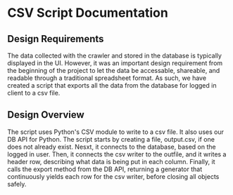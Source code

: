 # CSV Script Documentation

## Design Requirements

The data collected with the crawler and stored in the database is typically displayed in the UI. However, it was an important design requirement from the beginning of the project to let the data be accessable, shareable, and readable through a traditional spreadsheet format. As such, we have created a script that exports all the data from the database for logged in client to a csv file.

## Design Overview

The script uses Python's CSV module to write to a csv file. It also uses our DB API for Python. The script starts by creating a file, output.csv, if one does not already exist. Nesxt, it connects to the database, based on the logged in user. Then, it connects the csv writer to the outfile, and it writes a header row, describing what data is being put in each column. Finally, it calls the export method from the DB API, returning a generator that continuously yields each row for the csv writer, before closing all objects safely.